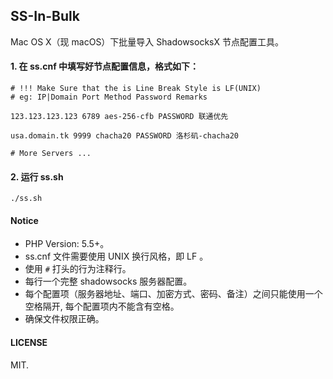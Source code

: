 ## SS-In-Bulk

Mac OS X（现 macOS）下批量导入 ShadowsocksX 节点配置工具。

#### 1. 在 ss.cnf 中填写好节点配置信息，格式如下：

```
# !!! Make Sure that the is Line Break Style is LF(UNIX)
# eg: IP|Domain Port Method Password Remarks

123.123.123.123 6789 aes-256-cfb PASSWORD 联通优先

usa.domain.tk 9999 chacha20 PASSWORD 洛杉矶-chacha20

# More Servers ...
```

#### 2. 运行 ss.sh

```
./ss.sh
```

#### Notice

- PHP Version: 5.5+。
- ss.cnf 文件需要使用 UNIX 换行风格，即 LF 。
- 使用 `#` 打头的行为注释行。
- 每行一个完整 shadowsocks 服务器配置。
- 每个配置项（服务器地址、端口、加密方式、密码、备注）之间只能使用一个空格隔开, 每个配置项内不能含有空格。
- 确保文件权限正确。

#### LICENSE
MIT.
